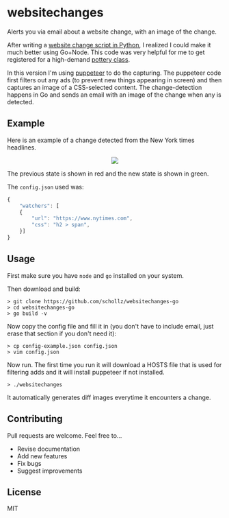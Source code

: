 # websitechanges

Alerts you via email about a website change, with an image of the change.

After writing a [website change script in Python](https://github.com/schollz/websitechanges), I realized I could make it much better using Go+Node. This code was very helpful for me to get registered for a high-demand [pottery class](https://schollz.com/blog/pottery/).

In this version I'm using [puppeteer](https://github.com/puppeteer/puppeteer) to do the capturing. The puppeteer code first filters out any ads (to prevent new things appearing in screen) and then captures an image of a CSS-selected content. The change-detection happens in Go and sends an email with an image of the change when any is detected.

## Example

Here is an example of a change detected from the New York times headlines.

<p align="center">
<img src="https://user-images.githubusercontent.com/6550035/89665256-3d615a00-d88d-11ea-8fd3-dda51a4cd3f5.jpg">
</p>

The previous state is shown in red and the new state is shown in green.

The `config.json` used was:

```javascript
{
    "watchers": [
    {
        "url": "https://www.nytimes.com",
        "css": "h2 > span",
    }]
}
```
## Usage

First make sure you have `node` and `go` installed on your system.

Then download and build:

```
> git clone https://github.com/schollz/websitechanges-go
> cd websitechanges-go
> go build -v
```

Now copy the config file and fill it in (you don't have to include email, just erase that section if you don't need it):

```
> cp config-example.json config.json
> vim config.json
```

Now run. The first time you run it will download a HOSTS file that is used for filtering adds and it will install puppeteer if not installed.

```
> ./websitechanges
```

It automatically generates diff images everytime it encounters a change.

## Contributing

Pull requests are welcome. Feel free to...

- Revise documentation
- Add new features
- Fix bugs
- Suggest improvements


## License

MIT
